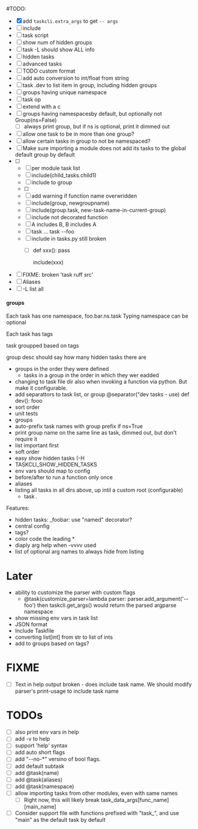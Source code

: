 #TODO:
- [x] add `taskcli.extra_args` to get `-- args`
- [ ] include
- [ ] task script
- [ ] show num of hidden groups
- [ ] task -L should show ALL info
- [ ] hidden tasks
- [ ] advanced tasks
- [ ] TODO custom format
- [ ] add auto conversion to int/float from string
- [ ] task .dev   to list item in group, including hidden groups
- [ ] groups having unique namespace
- [ ] task op
- [ ] extend with a c
- [ ] groups having namespacesby default, but optionally not  Group(ns=False)
  - [ ] always print group, but if ns is optional, print it dimmed out
- [ ] allow one task to be in more than one group?
- [ ] allow certain tasks in group to not be namespaced?
- [ ] Make sure importing a module does not add its tasks to the global default group by default
- [ ]
  - [ ] per module task list
  - [ ] include(child_tasks.child1)
  - [ ] include to group
  - [ ]
  - [ ] add warning if function name overwridden
  - [ ] include(group, newgroupname)
  - [ ] include(group.task, new-task-name-in-current-group)
  - [ ] include not decorated function
  - [ ] A includes B, B includes A
  - [ ] task ... task --foo
  - [ ] include in tasks.py still broken
    - [ ] def xxx():
            pass

        include(xxx)
- [ ] FIXME: broken 'task ruff src'
- [ ] Aliases
- [ ] -L list all
#### groups

Each task has one namespace,
foo.bar.ns.task
Typing namespace can be optional

Each task has tags

task groupped based on tags

group desc should say how many hidden tasks there are




- groups in the order they were defined
  - tasks in a group in the order in which they wer eadded
- changing to task file dir also when invoking a function via python. But make it configurable.
- add separattors to task list, or group
  @separator("dev tasks - use)
  def dev():
    fooo
- sort order
- unit tests
- groups
- auto-prefix task names with group prefix if ns=True
- print group name on the same line as task, dimmed out, but don't require it
- list important first
- soft order
- easy show hidden tasks (-H
- TASKCLI_SHOW_HIDDEN_TASKS
- env vars should map to config
- before/after to run a function only once
- aliases
- listing all tasks in all dirs above, up intil a custom root (configurable)
  - task .

Features:
- hidden tasks: _foobar: use "named" decorator?
- central config
- tags?
- color code the leading *
- diaply arg help when -vvvv used
- list of optional arg names to always hide from listing


# Later
- ability to customize the parser with custom flags
  - @task(customize_parser=lambda parser: parser.add_argument('--foo')
    then taskcli.get_args() would return the parsed argparse namespace
- show missing env vars in task list
- JSON format
- Include Taskfile
- converting list[int] from str to list of ints
- add to groups based on tags?

# FIXME
- [ ] Text in help output broken - does include task name. We should modify parser's print-usage to include task name

# TODOs
- [ ] also print env vars in help
- [ ] add -v to help
- [ ] support 'help' syntax
- [ ] add auto short flags
- [ ] add "--no-*" versino of bool flags.
- [ ] add default subtask
- [ ] add @task(name)
- [ ] add @task(aliases)
- [ ] add @task(namespace)
- [ ] allow importing tasks from other modules, even with same names
  - [ ] Right now, this will likely break task_data_args[func_name][main_name]
- [ ] Consider support file with functions prefixed with "task_", and use "main" as the default task by default